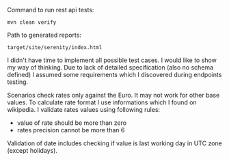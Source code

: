 Command to run rest api tests:
```
mvn clean verify
```

Path to generated reports:
```
target/site/serenity/index.html
```

I didn't have time to implement all possible test cases. I would like to show my way of thinking. 
Due to lack of detailed specification (also no schema defined) I assumed some requirements which I discovered during endpoints testing.

Scenarios check rates only against the Euro. It may not work for other base values. 
To calculate rate format I use informations which I found on wikipedia. 
I validate rates values using following rules:
 - value of rate should be more than zero
 - rates precision cannot be more than 6
 
Validation of date includes checking if value is last working day in UTC zone (except holidays).



